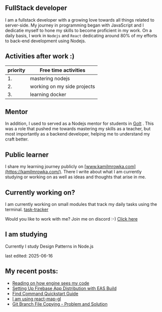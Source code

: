 ## FullStack developer
I am a fullstack developer with a growing love towards all things related to server-side. My journey in programming began with JavaScript and I dedicatie myself to hone my skills to become proficient in my work.
On a daily basis, I work in `Nodejs` and `React` dedicating around 80% of my efforts to back-end development using Nodejs.

## Activities after work  :)

| priority | Free time activities        |
| -------- | --------------------------- |
| 1.       | mastering nodejs            |
| 2.       | working on my side projects |
| 3.       | learning docker |

## Mentor
In addition, I used to served as a Nodejs mentor for students in [GoIt](https://goit.global/) . This was a role that pushed me towards mastering my skills as a teacher, but most importantly as a backend developer, helping me to understand my craft better.

## Public learner
I share my learning journey publicly on [www.kamilmrowka.com](https://kamilmrowka.com/). There I write about what I am currently studying or working on as well as ideas and thoughts that arise in me.

## Currently working on?
I am currently working on small modules that track my daily tasks using the terminal.
[task-tracker](https://github.com/KamilMr/task-tracker)

Would you like to work with me? Join me on discord :-)
[Click here](https://discord.gg/Rk3hME8rfq)

## I am studying
Currently I study Design Patterns in Node.js

last edited: 2025-06-16

## My recent posts:
<!-- BLOG-POST-LIST:START -->
- [Reading on how engine sees my code](https://kamilmrowka.com/posts/understanding-v8-compilation-pipeline)
- [Setting Up Firebase App Distribution with EAS Build](https://kamilmrowka.com/posts/firebase-app-distribution-eas-build)
- [Find Command Quickstart Guide](https://kamilmrowka.com/posts/find-command-quickstart-guide)
- [I am using react-map-gl](https://kamilmrowka.com/posts/i-am-using-react-map-gl)
- [Git Branch File Copying - Problem and Solution](https://kamilmrowka.com/posts/git-branch-file-copying-learned)
<!-- BLOG-POST-LIST:END -->
